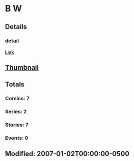 # B  W 
## Details
### detail
#### [Link](http://marvel.com/comics/creators/3551/b_w?utm_campaign=apiRef&utm_source=225578a89fc76f3d20fbffda5d17a88d)
## [Thumbnail](http://i.annihil.us/u/prod/marvel/i/mg/b/40/image_not_available.jpg)
## Totals
### Comics: 7
### Series: 2
### Stories: 7
### Events: 0
## Modified: 2007-01-02T00:00:00-0500